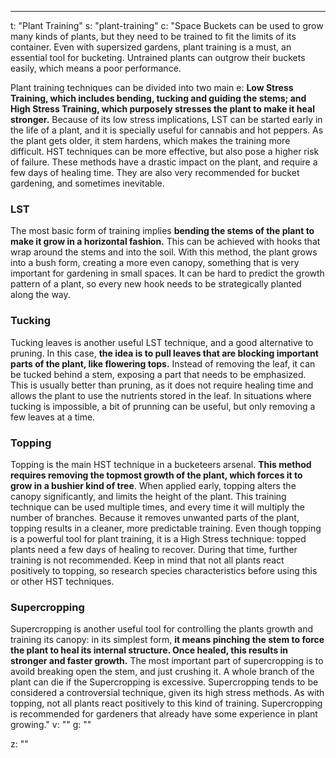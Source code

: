 ---
t: "Plant Training"
s: "plant-training"
c: "Space Buckets can be used to grow many kinds of plants, but they need to be trained to fit the limits of its container. Even with supersized gardens, plant training is a must, an essential tool for bucketing. Untrained plants can outgrow their buckets easily, which means a poor performance.

Plant training techniques can be divided into two main e: <strong>Low Stress Training, which includes bending, tucking and guiding the stems; and High Stress Training, which purposely stresses the plant to make it heal stronger.</strong> Because of its low stress implications, LST can be started early in the life of a plant, and it is specially useful for cannabis and hot peppers. As the plant gets older, it stem hardens, which makes the training more difficult. HST techniques can be more effective, but also pose a higher risk of failure. These methods have a drastic impact on the plant, and require a few days of healing time. They are also very recommended for bucket gardening, and sometimes inevitable.

<h3>LST</h3>
The most basic form of training implies <strong>bending the stems of the plant to make it grow in a horizontal fashion.</strong> This can be achieved with hooks that wrap around the stems and into the soil. With this method, the plant grows into a bush form, creating a more even canopy, something that is very important for gardening in small spaces. It can be hard to predict the growth pattern of a plant, so every new hook needs to be strategically planted along the way.

<h3>Tucking</h3>
Tucking leaves is another useful LST technique, and a good alternative to pruning. In this case, <strong>the idea is to pull leaves that are blocking important parts of the plant, like flowering tops.</strong> Instead of removing the leaf, it can be tucked behind a stem, exposing a part that needs to be emphasized. This is usually better than pruning, as it does not require healing time and allows the plant to use the nutrients stored in the leaf. In situations where tucking is impossible, a bit of prunning can be useful, but only removing a few leaves at a time.

<h3>Topping</h3>
Topping is the main HST technique in a bucketeers arsenal. <strong>This method requires removing the topmost growth of the plant, which forces it to grow in a bushier kind of tree</strong>. When applied early, topping alters the canopy significantly, and limits the height of the plant. This training technique can be used multiple times, and every time it will multiply the number of branches. Because it removes unwanted parts of the plant, topping results in a cleaner, more predictable training. Even though topping is a powerful tool for plant training, it is a High Stress technique: topped plants need a few days of healing to recover. During that time, further training is not recommended. Keep in mind that not all plants react positively to topping, so research species characteristics before using this or other HST techniques.

<h3>Supercropping</h3>
Supercropping is another useful tool for controlling the plants growth and training its canopy: in its simplest form, <strong>it means pinching the stem to force the plant to heal its internal structure. Once healed, this results in stronger and faster growth.</strong> The most important part of supercropping is to avoild breaking open the stem, and just crushing it. A whole branch of the plant can die if the Supercropping is excessive. Supercropping tends to be considered a controversial technique, given its high stress methods. As with topping, not all plants react positively to this kind of training. Supercropping is recommended for gardeners that already have some experience in plant growing."
v: ""
g: ""

z: ""